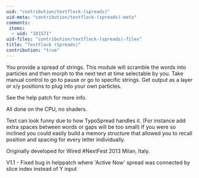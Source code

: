 ```yaml
---
uid: "contribution/textflock-(spreads)"
uid-meta: "contribution/textflock-(spreads)-meta"
comments: 
 items: 
  - uid: "101571"
uid-files: "contribution/textflock-(spreads)-files"
title: "TextFlock (Spreads)"
contribution: "true"
---
```


You provide a spread of strings. 
This module will scramble the words into particles and then morph to the next text at time selectable by you. 
Take manual control to go to pause or go to specific strings.
Get output as a layer or x/y positions to plug into your own particles.

See the help patch for more info. 

All done on the CPU, no shaders.

Text can look funny due to how TypoSpread handles it. (For instance add extra spaces between words or gaps will be too small) 
If you were so inclined you could easily build a memory structure that allowed you to recall position and spacing for every letter individually.

Originally developed for Wired #NextFest 2013 Milan, Italy. 

V1.1 - Fixed bug in helppatch where 'Active Now' spread was connected by slice index instead of Y input